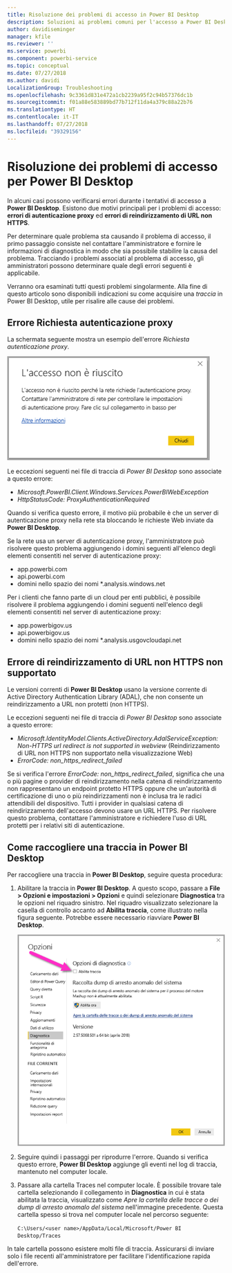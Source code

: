 ```yaml
---
title: Risoluzione dei problemi di accesso in Power BI Desktop
description: Soluzioni ai problemi comuni per l'accesso a Power BI Desktop
author: davidiseminger
manager: kfile
ms.reviewer: ''
ms.service: powerbi
ms.component: powerbi-service
ms.topic: conceptual
ms.date: 07/27/2018
ms.author: davidi
LocalizationGroup: Troubleshooting
ms.openlocfilehash: 9c3361d831e472a1cb2239a95f2c94b57376dc1b
ms.sourcegitcommit: f01a88e583889bd77b712f11da4a379c88a22b76
ms.translationtype: HT
ms.contentlocale: it-IT
ms.lasthandoff: 07/27/2018
ms.locfileid: "39329156"
---
```

# <a name="troubleshooting-sign-in-for-power-bi-desktop"></a>Risoluzione dei problemi di accesso per Power BI Desktop
In alcuni casi possono verificarsi errori durante i tentativi di accesso a **Power BI Desktop**. Esistono due motivi principali per i problemi di accesso: **errori di autenticazione proxy** ed **errori di reindirizzamento di URL non HTTPS**. 

Per determinare quale problema sta causando il problema di accesso, il primo passaggio consiste nel contattare l'amministratore e fornire le informazioni di diagnostica in modo che sia possibile stabilire la causa del problema. Tracciando i problemi associati al problema di accesso, gli amministratori possono determinare quale degli errori seguenti è applicabile. 

Verranno ora esaminati tutti questi problemi singolarmente. Alla fine di questo articolo sono disponibili indicazioni su come acquisire una *traccia* in Power BI Desktop, utile per risalire alle cause dei problemi.


## <a name="proxy-authentication-required-error"></a>Errore Richiesta autenticazione proxy

La schermata seguente mostra un esempio dell'errore *Richiesta autenticazione proxy*.

![Errore di accesso per l'errore di autenticazione proxy](media/desktop-troubleshooting-sign-in/desktop-tshoot-sign-in_01.png)

Le eccezioni seguenti nei file di traccia di *Power BI Desktop* sono associate a questo errore:

* *Microsoft.PowerBI.Client.Windows.Services.PowerBIWebException*
* *HttpStatusCode: ProxyAuthenticationRequired*

Quando si verifica questo errore, il motivo più probabile è che un server di autenticazione proxy nella rete sta bloccando le richieste Web inviate da **Power BI Desktop**. 

Se la rete usa un server di autenticazione proxy, l'amministratore può risolvere questo problema aggiungendo i domini seguenti all'elenco degli elementi consentiti nel server di autenticazione proxy:

* app.powerbi.com
* api.powerbi.com
* domini nello spazio dei nomi *.analysis.windows.net

Per i clienti che fanno parte di un cloud per enti pubblici, è possibile risolvere il problema aggiungendo i domini seguenti nell'elenco degli elementi consentiti nel server di autenticazione proxy:

* app.powerbigov.us
* api.powerbigov.us
* domini nello spazio dei nomi *.analysis.usgovcloudapi.net

## <a name="non-https-url-redirect-not-supported-error"></a>Errore di reindirizzamento di URL non HTTPS non supportato

Le versioni correnti di **Power BI Desktop** usano la versione corrente di Active Directory Authentication Library (ADAL), che non consente un reindirizzamento a URL non protetti (non HTTPS). 

Le eccezioni seguenti nei file di traccia di *Power BI Desktop* sono associate a questo errore:

* *Microsoft.IdentityModel.Clients.ActiveDirectory.AdalServiceException: Non-HTTPS url redirect is not supported in webview* (Reindirizzamento di URL non HTTPS non supportato nella visualizzazione Web)
* *ErrorCode: non_https_redirect_failed*

Se si verifica l'errore *ErrorCode: non_https_redirect_failed*, significa che una o più pagine o provider di reindirizzamento nella catena di reindirizzamento non rappresentano un endpoint protetto HTTPS oppure che un'autorità di certificazione di uno o più reindirizzamenti non è inclusa tra le radici attendibili del dispositivo. Tutti i provider in qualsiasi catena di reindirizzamento dell'accesso devono usare un URL HTTPS. Per risolvere questo problema, contattare l'amministratore e richiedere l'uso di URL protetti per i relativi siti di autenticazione. 

## <a name="how-to-collect-a-trace-in-power-bi-desktop"></a>Come raccogliere una traccia in Power BI Desktop

Per raccogliere una traccia in **Power BI Desktop**, seguire questa procedura:

1. Abilitare la traccia in **Power BI Desktop**. A questo scopo, passare a **File > Opzioni e impostazioni > Opzioni** e quindi selezionare **Diagnostica** tra le opzioni nel riquadro sinistro. Nel riquadro visualizzato selezionare la casella di controllo accanto ad **Abilita traccia**, come illustrato nella figura seguente. Potrebbe essere necessario riavviare **Power BI Desktop**.
   
   ![Abilitare la traccia in Power BI Desktop](media/desktop-troubleshooting-sign-in/desktop-tshoot-sign-in_02.png)

2. Seguire quindi i passaggi per riprodurre l'errore. Quando si verifica questo errore, **Power BI Desktop** aggiunge gli eventi nel log di traccia, mantenuto nel computer locale.

3. Passare alla cartella Traces nel computer locale. È possibile trovare tale cartella selezionando il collegamento in **Diagnostica** in cui è stata abilitata la traccia, visualizzato come *Apre la cartella delle tracce o dei dump di arresto anomalo del sistema* nell'immagine precedente. Questa cartella spesso si trova nel computer locale nel percorso seguente:

    `C:\Users/<user name>/AppData/Local/Microsoft/Power BI Desktop/Traces`

In tale cartella possono esistere molti file di traccia. Assicurarsi di inviare solo i file recenti all'amministratore per facilitare l'identificazione rapida dell'errore. 


